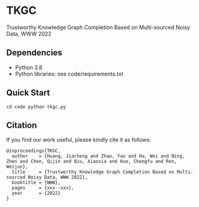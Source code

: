 # TKGC
Trustworthy Knowledge Graph Completion Based on Multi-sourced Noisy Data, WWW 2022

## Dependencies
* Python 3.8
* Python libraries: see code/requirements.txt

## Quick Start
`
cd code
python tkgc.py
`

## Citation
If you find our work useful, please kindly cite it as follows:

```
@inproceedings{TKGC,
  author    = {Huang, Jiacheng and Zhao, Yao and Hu, Wei and Ning, Zhen and Chen, Qijin and Qiu, Xiaoxia and Huo, Chengfu and Ren, Weijun},
  title     = {Trustworthy Knowledge Graph Completion Based on Multi-sourced Noisy Data, WWW 2022},
  booktitle = {WWW},
  pages     = {xxx--xxx},
  year      = {2022}
}
```